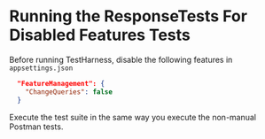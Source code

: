 # Running the ResponseTests For Disabled Features Tests

Before running TestHarness, disable the following features in `appsettings.json`

```json
  "FeatureManagement": {
    "ChangeQueries": false
  }
```

Execute the test suite in the same way you execute the non-manual Postman tests.
